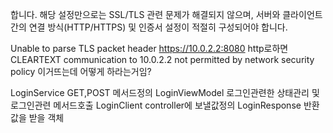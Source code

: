 

합니다. 해당 설정만으로는 SSL/TLS 관련 문제가 해결되지 않으며, 서버와 클라이언트 간의 연결 방식(HTTP/HTTPS) 및 인증서 설정이 적절히 구성되어야 합니다.

Unable to parse TLS packet header https://10.0.2.2:8080 http로하면 CLEARTEXT communication to 10.0.2.2 not permitted by network security policy 이거뜨는데 어떻게 하라는거임?

LoginService GET,POST 메서드정의
LoginViewModel 로그인관련한 상태관리 및 로그인관련 메서드호출
LoginClient controller에 보낼값정의 
LoginResponse 반환값을 받을 객체